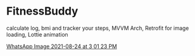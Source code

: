 # FitnessBuddy
calculate log, bmi and tracker your steps,
MVVM Arch,
Retrofit for image loading,
Lottie animation

[WhatsApp Image 2021-08-24 at 3 01 23 PM](https://user-images.githubusercontent.com/75352548/130593610-46ae9a64-fad7-4fd6-96cc-0d2e8a7dcc71.jpeg)

